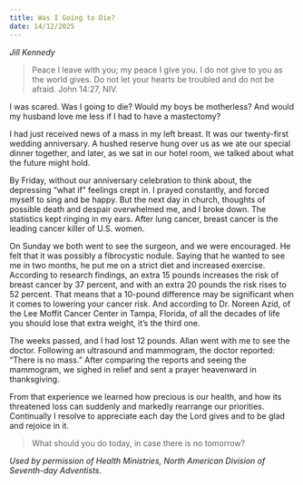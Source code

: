 ```yaml
---
title: Was I Going to Die?
date: 14/12/2025
---
```


_Jill Kennedy_

> <p></p>
> Peace I leave with you; my peace I give you. I do not give to you as the world gives. Do not let your hearts be troubled and do not be afraid. John 14:27, NIV.

I was scared. Was I going to die? Would my boys be motherless? And would my husband love me less if I had to have a mastectomy?

I had just received news of a mass in my left breast. It was our twenty-first wedding anniversary. A hushed reserve hung over us as we ate our special dinner together, and later, as we sat in our hotel room, we talked about what the future might hold.

By Friday, without our anniversary celebration to think about, the depressing “what if” feelings crept in. I prayed constantly, and forced myself to sing and be happy. But the next day in church, thoughts of possible death and despair overwhelmed me, and I broke down. The statistics kept ringing in my ears. After lung cancer, breast cancer is the leading cancer killer of U.S. women.

On Sunday we both went to see the surgeon, and we were encouraged. He felt that it was possibly a fibrocystic nodule. Saying that he wanted to see me in two months, he put me on a strict diet and increased exercise. According to research findings, an extra 15 pounds increases the risk of breast cancer by 37 percent, and with an extra 20 pounds the risk rises to 52 percent. That means that a 10-pound difference may be significant when it comes to lowering your cancer risk. And according to Dr. Noreen Azid, of the Lee Moffit Cancer Center in Tampa, Florida, of all the decades of life you should lose that extra weight, it’s the third one.

The weeks passed, and I had lost 12 pounds. Allan went with me to see the doctor. Following an ultrasound and mammogram, the doctor reported: “There is no mass.” After comparing the reports and seeing the mammogram, we sighed in relief and sent a prayer heavenward in thanksgiving.

From that experience we learned how precious is our health, and how its threatened loss can suddenly and markedly rearrange our priorities. Continually I resolve to appreciate each day the Lord gives and to be glad and rejoice in it.

> <callout></callout>
> What should you do today, in case there is no tomorrow?

_Used by permission of Health Ministries, North American Division of Seventh-day Adventists._